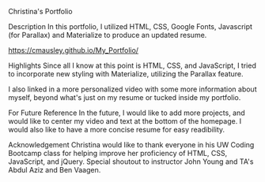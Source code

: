 Christina's Portfolio

Description
In this portfolio, I utilized HTML, CSS, Google Fonts, Javascript (for Parallax) and Materialize to produce an updated resume.

https://cmausley.github.io/My_Portfolio/

Highlights
Since all I know at this point is HTML, CSS, and JavaScript, I tried to incorporate new styling with Materialize, utilizing the Parallax feature. 

I also linked in a more personalized video with some more information about myself, beyond what's just on my resume or tucked inside my portfolio.

For Future Reference
In the future, I would like to add more projects, and would like to center my video and text at the bottom of the homepage. I would also like to have a more concise resume for easy readibility.

Acknowledgement
Christina would like to thank everyone in his UW Coding Bootcamp class for helping improve her proficiency of HTML, CSS, JavaScript, and jQuery. Special shoutout to instructor John Young and TA's Abdul Aziz and Ben Vaagen.




